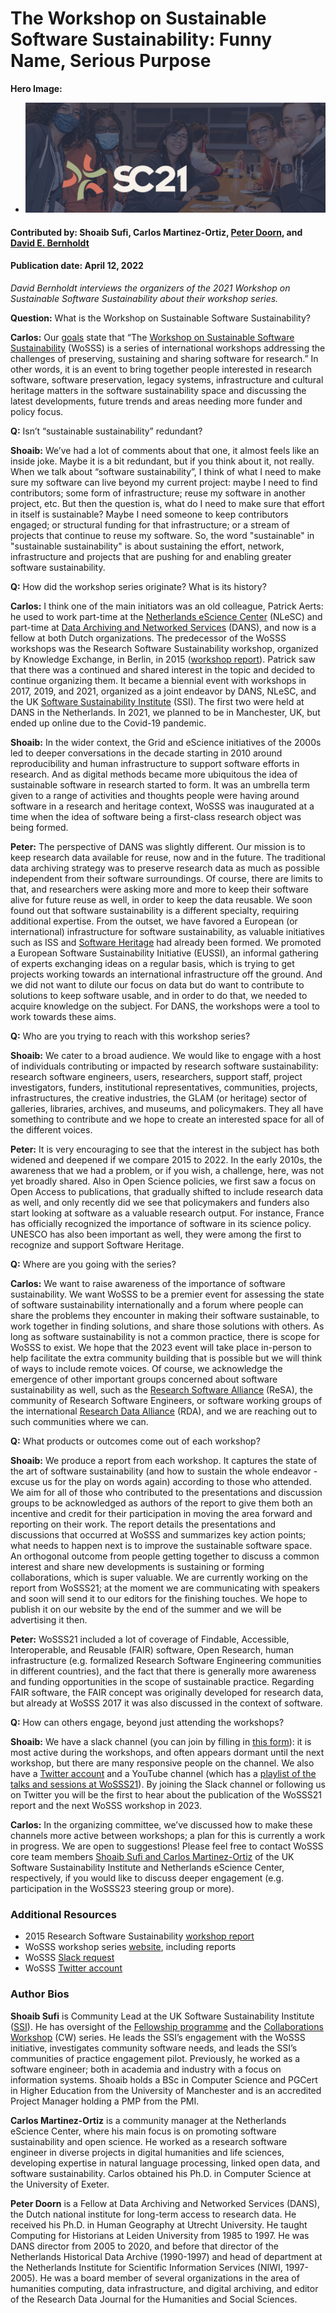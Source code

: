 # The Workshop on Sustainable Software Sustainability: Funny Name, Serious Purpose

**Hero Image:**

- <img src='https://github.com/betterscientificsoftware/bssw.io/raw/master/images/Blog_2112_SC21.png' />

#### Contributed by: Shoaib Sufi, Carlos Martinez-Ortiz, [Peter Doorn](https://github.com/pkdoorn), and [David E. Bernholdt](https://github.com/bernhold)
#### Publication date: April 12, 2022

*David Bernholdt interviews the organizers of the 2021 Workshop on Sustainable Software Sustainability about their workshop series.*

**Question:** What is the Workshop on Sustainable Software Sustainability?

**Carlos:** Our [goals](https://wosss.org/goals) state that “The [Workshop on Sustainable Software Sustainability](https://wosss.org) (WoSSS) is a series of international workshops addressing the challenges of preserving, sustaining and sharing software for research.” In other words, it is an event to bring together people interested in research software, software preservation, legacy systems, infrastructure and cultural heritage matters in the software sustainability space and discussing the latest developments, future trends and areas needing more funder and policy focus. 

**Q:** Isn’t “sustainable sustainability” redundant?

**Shoaib:** We’ve had a lot of comments about that one, it almost feels like an inside joke. Maybe it is a bit redundant, but if you think about it, not really. When we talk about “software sustainability”, I think of what I need to make sure my software can live beyond my current project: maybe I need to find contributors; some form of infrastructure; reuse my software in another project, etc. But then the question is, what do I need to make sure that effort in itself is sustainable? Maybe I need someone to keep contributors engaged; or structural funding for that infrastructure; or a stream of projects that continue to reuse my software. So, the word "sustainable" in "sustainable sustainability" is about sustaining the effort, network, infrastructure and projects that are pushing for and enabling greater software sustainability.

**Q:** How did the workshop series originate?  What is its history?

**Carlos:** I think one of the main initiators was an old colleague, Patrick Aerts: he used to work part-time at the [Netherlands eScience Center](https://www.esciencecenter.nl/) (NLeSC) and part-time at [Data Archiving and Networked Services](https://dans.knaw.nl/en/) (DANS), and now is a fellow at both Dutch organizations. The predecessor of the WoSSS workshops was the Research Software Sustainability workshop, organized by Knowledge Exchange, in Berlin, in 2015 ([workshop report](https://www.knowledge-exchange.info/event/software-sustainability)). Patrick saw that there was a continued and shared interest in the topic and decided to continue organizing them. It became a biennial event with workshops in 2017, 2019, and 2021, organized as a joint endeavor by DANS, NLeSC, and the UK [Software Sustainability Institute](https://www.software.ac.uk/) (SSI). The first two were held at DANS in the Netherlands.  In 2021, we planned to be in Manchester, UK, but ended up online due to the Covid-19 pandemic.

**Shoaib:** In the wider context, the Grid and eScience initiatives of the 2000s led to deeper conversations in the decade starting in 2010 around reproducibility and human infrastructure to support software efforts in research. And as digital methods became more ubiquitous the idea of sustainable software in research started to form. It was an umbrella term given to a range of activities and thoughts people were having around software in a research and heritage context, WoSSS was inaugurated at a time when the idea of software being a first-class research object was being formed. 

**Peter:** The perspective of DANS was slightly different. Our mission is to keep research data available for reuse, now and in the future. The traditional data archiving strategy was to preserve research data as much as possible independent from their software surroundings. Of course, there are limits to that, and researchers were asking more and more to keep their software alive for future reuse as well, in order to keep the data reusable. We soon found out that software sustainability is a different specialty, requiring additional expertise. From the outset, we have favored a European (or international) infrastructure for software sustainability, as valuable initiatives such as ISS and [Software Heritage](https://www.softwareheritage.org/) had already been formed. We promoted a European Software Sustainability Initiative (EUSSI), an informal gathering of experts exchanging ideas on a regular basis, which is trying to get projects working towards an international infrastructure off the ground. And we did not want to dilute our focus on data but do want to contribute to solutions to keep software usable, and in order to do that, we needed to acquire knowledge on the subject. For DANS, the workshops were a tool to work towards these aims.

**Q:** Who are you trying to reach with this workshop series?

**Shoaib:** We cater to a broad audience. We would like to engage with a host of individuals contributing or impacted by research software sustainability: research software engineers, users, researchers, support staff, project investigators, funders, institutional representatives, communities, projects, infrastructures, the creative industries, the GLAM (or heritage) sector of galleries, libraries, archives, and museums, and policymakers. They all have something to contribute and we hope to create an interested space for all of the different voices. 

**Peter:** It is very encouraging to see that the interest in the subject has both widened and deepened if we compare 2015 to 2022. In the early 2010s, the awareness that we had a problem, or if you wish, a challenge, here, was not yet broadly shared. Also in Open Science policies, we first saw a focus on Open Access to publications, that gradually shifted to include research data as well, and only recently did we see that policymakers and funders also start looking at software as a valuable research output. For instance, France has officially recognized the importance of software in its science policy. UNESCO has also been important as well, they were among the first to recognize and support Software Heritage. 

**Q:** Where are you going with the series?

**Carlos:** We want to raise awareness of the importance of software sustainability. We want WoSSS to be a premier event for assessing the state of software sustainability internationally and a forum where people can share the problems they encounter in making their software sustainable, to work together in finding solutions, and share those solutions with others. As long as software sustainability is not a common practice, there is scope for WoSSS to exist. We hope that the 2023 event will take place in-person to help facilitate the extra community building that is possible but we will think of ways to include remote voices. Of course, we acknowledge the emergence of other important groups concerned about software sustainability as well, such as the [Research Software Alliance](https://www.researchsoft.org/) (ReSA), the community of Research Software Engineers, or software working groups of the international [Research Data Alliance](https://www.rd-alliance.org/) (RDA), and we are reaching out to such communities where we can.

**Q:** What products or outcomes come out of each workshop?

**Shoaib:** We produce a report from each workshop. It captures the state of the art of software sustainability (and how to sustain the whole endeavor - excuse us for the play on words again) according to those who attended. We aim for all of those who contributed to the presentations and discussion groups to be acknowledged as authors of the report to give them both an incentive and credit for their participation in moving the area forward and reporting on their work. The report details the presentations and discussions that occurred at WoSSS and summarizes key action points; what needs to happen next is to improve the sustainable software space. An orthogonal outcome from people getting together to discuss a common interest and share new developments is sustaining or forming collaborations, which is super valuable.  We are currently working on the report from WoSSS21; at the moment we are communicating with speakers and soon will send it to our editors for the finishing touches. We hope to publish it on our website by the end of the summer and we will be advertising it then.

**Peter:** WoSSS21 included a lot of coverage of Findable, Accessible, Interoperable, and Reusable (FAIR) software, Open Research, human infrastructure (e.g. formalized Research Software Engineering communities in different countries), and the fact that there is generally more awareness and funding opportunities in the scope of sustainable practice. Regarding FAIR software, the FAIR concept was originally developed for research data, but already at WoSSS 2017 it was also discussed in the context of software.

**Q:** How can others engage, beyond just attending the workshops?

**Shoaib:** We have a slack channel (you can join by filling in [this form](https://bit.ly/wosss-slack)): it is most active during the workshops, and often appears dormant until the next workshop, but there are many responsive people on the channel. We also have a [Twitter account](https://twitter.com/WoSSS_team) and a YouTube channel (which has a [playlist of the talks and sessions at WoSSS21](https://www.youtube.com/watch?v=i1s73o2MP8U&list=PLXAvKzjdTsrxFqbjWtxHjfJc0RN6jMwZg)). By joining the Slack channel or following us on Twitter you will be the first to hear about the publication of the WoSSS21 report and the next WoSSS workshop in 2023.

**Carlos:** In the organizing committee, we’ve discussed how to make these channels more active between workshops; a plan for this is currently a work in progress. We are open to suggestions! Please feel free to contact WoSSS core team members [Shoaib Sufi and Carlos Martinez-Ortiz](mailto:shoaib.sufi@software.ac.uk,c.martinez@esciencecenter.nl)  of the UK Software Sustainability Institute and Netherlands eScience Center, respectively, if you would like to discuss deeper engagement (e.g. participation in the WoSSS23 steering group or more).

### Additional Resources
- 2015 Research Software Sustainability [workshop report](https://www.knowledge-exchange.info/event/software-sustainability)
- WoSSS workshop series [website](https://wosss.org), including reports
- WoSSS [Slack request](https://bit.ly/wosss-slack)
- WoSSS [Twitter account](https://twitter.com/WoSSS_team)

### Author Bios

**Shoaib Sufi** is Community Lead at the UK Software Sustainability Institute ([SSI](https://www.software.ac.uk/)). He has oversight of the [Fellowship programme](https://www.software.ac.uk/programmes-and-events/fellowship-programme) and the [Collaborations Workshop](https://www.software.ac.uk/programmes-and-events/collaborations-workshops)  (CW) series. He leads the SSI’s engagement with the WoSSS initiative, investigates community software needs, and leads the SSI’s communities of practice engagement pilot. Previously, he worked as a software engineer; both in academia and industry with a focus on information systems. Shoaib holds a BSc in Computer Science and PGCert in Higher Education from the University of Manchester and is an accredited Project Manager holding a PMP from the PMI. 

**Carlos Martinez-Ortiz** is a community manager at the Netherlands eScience Center, where his main focus is on promoting software sustainability and open science. He worked as a research software engineer in diverse projects in digital humanities and life sciences, developing expertise in natural language processing, linked open data, and software sustainability. Carlos obtained his Ph.D. in Computer Science at the University of Exeter.

**Peter Doorn** is a Fellow at Data Archiving and Networked Services (DANS), the Dutch national institute for long-term access to research data. He received his Ph.D. in Human Geography at Utrecht University. He taught Computing for Historians at Leiden University from 1985 to 1997. He was DANS director from 2005 to 2020, and before that director of the Netherlands Historical Data Archive (1990-1997) and head of department at the Netherlands Institute for Scientific Information Services (NIWI, 1997-2005). He was a board member of several organizations in the area of humanities computing, data infrastructure, and digital archiving, and editor of the Research Data Journal for the Humanities and Social Sciences.

<!---
Publish: yes
Pinned: no
Topics: conferences and workshops
--->
